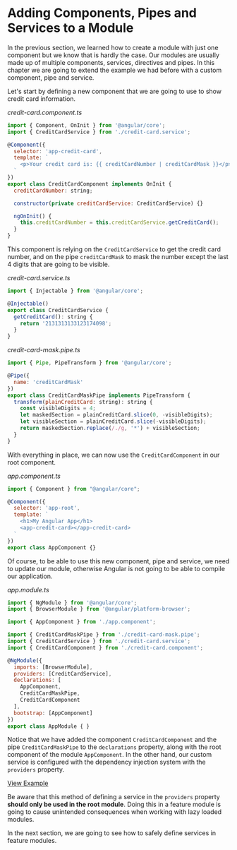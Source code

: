 # Adding Components, Pipes and Services to a Module

In the previous section, we learned how to create a module with just one component but we know that is hardly the case. Our modules are usually made up of multiple components, services, directives and pipes. In this chapter we are going to extend the example we had before with a custom component, pipe and service.

Let's start by defining a new component that we are going to use to show credit card information.

_credit-card.component.ts_

```javascript
import { Component, OnInit } from '@angular/core';
import { CreditCardService } from './credit-card.service';

@Component({
  selector: 'app-credit-card',
  template: `
    <p>Your credit card is: {{ creditCardNumber | creditCardMask }}</p>
  `
})
export class CreditCardComponent implements OnInit {
  creditCardNumber: string;

  constructor(private creditCardService: CreditCardService) {}

  ngOnInit() {
    this.creditCardNumber = this.creditCardService.getCreditCard();
  }
}
```

This component is relying on the `CreditCardService` to get the credit card number, and on the pipe `creditCardMask` to mask the number except the last 4 digits that are going to be visible.

_credit-card.service.ts_

```javascript
import { Injectable } from '@angular/core';

@Injectable()
export class CreditCardService {
  getCreditCard(): string {
    return '2131313133123174098';
  }
}
```

_credit-card-mask.pipe.ts_

```javascript
import { Pipe, PipeTransform } from '@angular/core';

@Pipe({
  name: 'creditCardMask'
})
export class CreditCardMaskPipe implements PipeTransform {
  transform(plainCreditCard: string): string {
    const visibleDigits = 4;
    let maskedSection = plainCreditCard.slice(0, -visibleDigits);
    let visibleSection = plainCreditCard.slice(-visibleDigits);
    return maskedSection.replace(/./g, '*') + visibleSection;
  }
}
```

With everything in place, we can now use the `CreditCardComponent` in our root component.

_app.component.ts_

```javascript
import { Component } from "@angular/core";

@Component({
  selector: 'app-root',
  template: `
    <h1>My Angular App</h1>
    <app-credit-card></app-credit-card>
  `
})
export class AppComponent {}
```

Of course, to be able to use this new component, pipe and service, we need to update our module, otherwise Angular is not going to be able to compile our application.

_app.module.ts_

```javascript
import { NgModule } from '@angular/core';
import { BrowserModule } from '@angular/platform-browser';

import { AppComponent } from './app.component';

import { CreditCardMaskPipe } from './credit-card-mask.pipe';
import { CreditCardService } from './credit-card.service';
import { CreditCardComponent } from './credit-card.component';

@NgModule({
  imports: [BrowserModule],
  providers: [CreditCardService],
  declarations: [
    AppComponent,
    CreditCardMaskPipe,
    CreditCardComponent
  ],
  bootstrap: [AppComponent]
})
export class AppModule { }
```

Notice that we have added the component `CreditCardComponent` and the pipe `CreditCardMaskPipe` to the `declarations` property, along with the root component of the module `AppComponent`. In the other hand, our custom service is configured with the dependency injection system with the `providers` property.

[View Example](https://plnkr.co/edit/jInvNWc5aQ4FZAprExts?p=preview)

Be aware that this method of defining a service in the `providers` property **should only be used in the root module**. Doing this in a feature module is going to cause unintended consequences when working with lazy loaded modules.

In the next section, we are going to see how to safely define services in feature modules.

